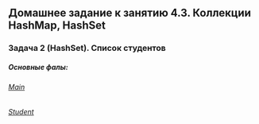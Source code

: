 ## Домашнее задание к занятию 4.3. Коллекции HashMap, HashSet
### Задача 2 (HashSet). Список студентов
##### Основные фалы:
###### [Main](https://github.com/mcmouse88/StudendsList/blob/main/src/com/company/Main.java)
###### [Student](https://github.com/mcmouse88/StudendsList/blob/main/src/com/company/Student.java)
